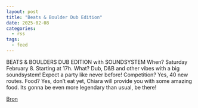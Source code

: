 ```yaml
---
layout: post
title: "Beats & Boulder Dub Edition"
date: 2025-02-08
categories: 
  - rss
tags: 
  - feed
---
```


<p>BEATS &amp; BOULDERS DUB EDITION with SOUNDSYSTEM When? Saturday February 8. Starting at 17h. What? Dub, D&amp;B and other vibes with a big soundsystem! Expect a party like never before! Competition? Yes, 40 new routes. Food? Yes, don&rsquo;t eat yet, Chiara will provide you with some amazing food. Its gonna be even more legendary than usual, be there!</p>
<p><a href="https://www.klimkalender.nl/comp/beats-boulder-dub-edition/" rel="noopener noreferrer" target="_blank">Bron</a></p>
